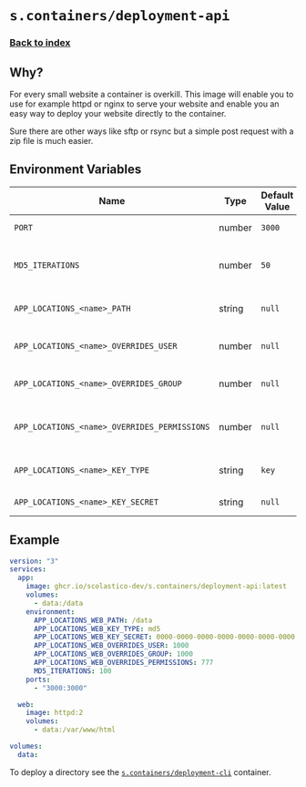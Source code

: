 # `s.containers/deployment-api`

### [Back to index](../../README.md)

## Why?

For every small website a container is overkill. This image will
enable you to use for example httpd or nginx to serve your website
and enable you an easy way to deploy your website directly to the container.

Sure there are other ways like sftp or rsync but a simple post request with a zip file is much easier.

## Environment Variables

| Name                                         | Type   | Default Value | Description                              |
|----------------------------------------------|--------|---------------|------------------------------------------|
| `PORT`                                       | number | `3000`        | The port to bind to.                     |
| `MD5_ITERATIONS`                             | number | `50`          | The number of iterations to perform MD5. |
| `APP_LOCATIONS_<name>_PATH`                  | string | `null`        | The path of the location.                |
| `APP_LOCATIONS_<name>_OVERRIDES_USER`        | number | `null`        | The user override value.                 |
| `APP_LOCATIONS_<name>_OVERRIDES_GROUP`       | number | `null`        | The group override value.                |
| `APP_LOCATIONS_<name>_OVERRIDES_PERMISSIONS` | number | `null`        | The permissions override value.          |
| `APP_LOCATIONS_<name>_KEY_TYPE`              | string | `key`         | The key type. (key or md5)               |
| `APP_LOCATIONS_<name>_KEY_SECRET`            | string | `null`        | The secret value.                        |

## Example

```yaml
version: "3"
services:
  app:
    image: ghcr.io/scolastico-dev/s.containers/deployment-api:latest
    volumes:
      - data:/data
    environment:
      APP_LOCATIONS_WEB_PATH: /data
      APP_LOCATIONS_WEB_KEY_TYPE: md5
      APP_LOCATIONS_WEB_KEY_SECRET: 0000-0000-0000-0000-0000-0000-0000
      APP_LOCATIONS_WEB_OVERRIDES_USER: 1000
      APP_LOCATIONS_WEB_OVERRIDES_GROUP: 1000
      APP_LOCATIONS_WEB_OVERRIDES_PERMISSIONS: 777
      MD5_ITERATIONS: 100
    ports:
      - "3000:3000"

  web:
    image: httpd:2
    volumes:
      - data:/var/www/html

volumes:
  data:
```

To deploy a directory see the [`s.containers/deployment-cli`](../deployment-cli/README.md) container.
